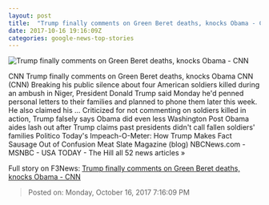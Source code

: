 ```yaml
---
layout: post
title:  "Trump finally comments on Green Beret deaths, knocks Obama - CNN"
date: 2017-10-16 19:16:09Z
categories: google-news-top-stories
---
```


![Trump finally comments on Green Beret deaths, knocks Obama - CNN](http://cdn.cnn.com/cnnnext/dam/assets/171013074246-trump-today-super-tease.jpg)

CNN Trump finally comments on Green Beret deaths, knocks Obama CNN (CNN) Breaking his public silence about four American soldiers killed during an ambush in Niger, President Donald Trump said Monday he'd penned personal letters to their families and planned to phone them later this week. He also claimed his ... Criticized for not commenting on soldiers killed in action, Trump falsely says Obama did even less Washington Post Obama aides lash out after Trump claims past presidents didn't call fallen soldiers' families Politico Today's Impeach-O-Meter: How Trump Makes Fact Sausage Out of Confusion Meat Slate Magazine (blog) NBCNews.com - MSNBC - USA TODAY - The Hill all 52 news articles »


Full story on F3News: [Trump finally comments on Green Beret deaths, knocks Obama - CNN](http://www.f3nws.com/n/A3xdFH)

> Posted on: Monday, October 16, 2017 7:16:09 PM
